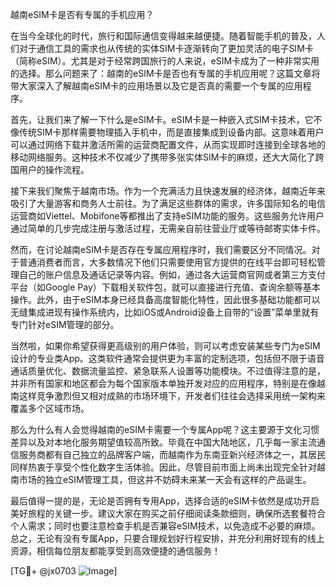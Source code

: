 越南eSIM卡是否有专属的手机应用？

在当今全球化的时代，旅行和国际通信变得越来越便捷。随着智能手机的普及，人们对于通信工具的需求也从传统的实体SIM卡逐渐转向了更加灵活的电子SIM卡（简称eSIM）。尤其是对于经常跨国旅行的人来说，eSIM卡成为了一种非常实用的选择。那么问题来了：越南的eSIM卡是否也有专属的手机应用呢？这篇文章将带大家深入了解越南eSIM卡的应用场景以及它是否真的需要一个专属的应用程序。

首先，让我们来了解一下什么是eSIM卡。eSIM卡是一种嵌入式SIM卡技术，它不像传统SIM卡那样需要物理插入手机中，而是直接集成到设备内部。这意味着用户可以通过网络下载并激活所需的运营商配置文件，从而实现即时连接到全球各地的移动网络服务。这种技术不仅减少了携带多张实体SIM卡的麻烦，还大大简化了跨国用户的操作流程。

接下来我们聚焦于越南市场。作为一个充满活力且快速发展的经济体，越南近年来吸引了大量游客和商务人士前往。为了满足这些群体的需求，许多国际知名的电信运营商如Viettel、Mobifone等都推出了支持eSIM功能的服务。这些服务允许用户通过简单的几步完成注册与激活过程，无需亲自前往营业厅或等待邮寄实体卡件。

然而，在讨论越南eSIM卡是否存在专属应用程序时，我们需要区分不同情况。对于普通消费者而言，大多数情况下他们只需要使用官方提供的在线平台即可轻松管理自己的账户信息及通话记录等内容。例如，通过各大运营商官网或者第三方支付平台（如Google Pay）下载相关软件包，就可以直接进行充值、查询余额等基本操作。此外，由于eSIM本身已经具备高度智能化特性，因此很多基础功能都可以无缝集成进现有操作系统内，比如iOS或Android设备上自带的“设置”菜单里就有专门针对eSIM管理的部分。

当然啦，如果你希望获得更高级别的用户体验，则可以考虑安装某些专门为eSIM设计的专业类App。这类软件通常会提供更为丰富的定制选项，包括但不限于语音通话质量优化、数据流量监控、紧急联系人设置等功能模块。不过值得注意的是，并非所有国家和地区都会为每个国家版本单独开发对应的应用程序，特别是在像越南这样竞争激烈但又相对成熟的市场环境下，开发者们往往会选择采用统一架构来覆盖多个区域市场。

那么为什么有人会觉得越南的eSIM卡需要一个专属App呢？这主要源于文化习惯差异以及对本地化服务期望值较高所致。毕竟在中国大陆地区，几乎每一家主流通信服务商都有自己独立的品牌客户端，而越南作为东南亚新兴经济体之一，其居民同样热衷于享受个性化数字生活体验。因此，尽管目前市面上尚未出现完全针对越南市场的独立eSIM管理工具，但这并不妨碍未来某一天会有这样的产品诞生。

最后值得一提的是，无论是否拥有专用App，选择合适的eSIM卡依然是成功开启美好旅程的关键一步。建议大家在购买之前仔细阅读条款细则，确保所选套餐符合个人需求；同时也要注意检查手机是否兼容eSIM技术，以免造成不必要的麻烦。总之，无论有没有专属App，只要合理规划好行程安排，并充分利用好现有的线上资源，相信每位朋友都能享受到高效便捷的通信服务！

[TG💪+ @jx0703 ![Image](https://github.com/user-attachments/assets/dbca1d08-cadb-493c-b0ec-ad6f7a83f270)]